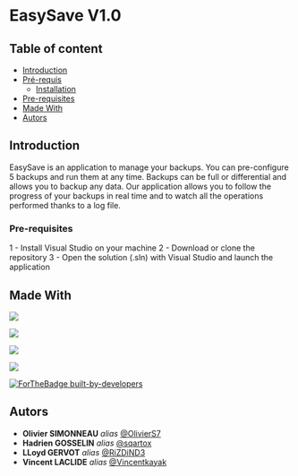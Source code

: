 # EasySave V1.0

## Table of content

- [Introduction](#Introduction)
- [Pré-requis](#Pré-requis)
    - [Installation](#Installation)
- [Pre-requisites](#Pre-requisites)
- [Made With](#Made-With)
- [Autors](#Autors)

## Introduction

EasySave is an application to manage your backups. You can pre-configure 5 backups and run them at any time. Backups can be full or differential and allows you to backup any data. Our application allows you to follow the progress of your backups in real time and to watch all the operations performed thanks to a log file.
### Pre-requisites

 1 - Install Visual Studio on your machine
 2 - Download or clone the repository
 3 - Open the solution (.sln) with Visual Studio and launch the application

## Made With

[<img src="https://img.shields.io/badge/c%23%20-%23239120.svg?&style=for-the-badge&logo=c-sharp&logoColor=white"/>](https://fr.wikipedia.org/wiki/C_sharp)

[<img src="https://img.shields.io/badge/git%20-%23F05033.svg?&style=for-the-badge&logo=git&logoColor=white"/>](https://fr.wikipedia.org/wiki/Git)

[<img src="https://img.shields.io/badge/github%20-%23121011.svg?&style=for-the-badge&logo=github&logoColor=white"/>](https://fr.wikipedia.org/wiki/GitHub)

[<img src="https://img.shields.io/badge/azure%20-%230072C6.svg?&style=for-the-badge&logo=azure-devops&logoColor=white"/>](https://en.wikipedia.org/wiki/Azure_DevOps)

[![ForTheBadge built-by-developers](http://ForTheBadge.com/images/badges/built-by-developers.svg)](https://GitHub.com/OlivierS7/EasySave)

## Autors

* **Olivier SIMONNEAU** _alias_ [@OlivierS7](https://github.com/OlivierS7)
* **Hadrien GOSSELIN** _alias_ [@sqartox](https://github.com/sqartox)
* **LLoyd GERVOT** _alias_ [@RiZDiND3](https://github.com/RiZDiND3)
* **Vincent LACLIDE** _alias_ [@Vincentkayak](https://github.com/Vincentkayak)